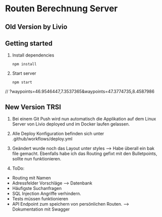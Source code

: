 # Routen Berechnung Server


## Old Version by Livio

## Getting started

1. Install dependencies
    ```
    npm install
    ```
2. Start server
    ```
    npm start
    ```

// ?waypoints=46.9546447,7.3537365&waypoints=47.3774735,8.4587986

## New Version TRSI

1. Bei einem Git Push wird nun automatisch die Applikation auf dem Linux Server von Livio deployed und im Docker laufen gelassen.
2. Alle Deploy Konfiguration befinden sich unter .github/workflows/deploy.yml
3. Geändert wurde noch das Layout unter styles --> Habe überall ein bak file gemacht. Ebenfalls habe ich das Routing gefixt mit den Bulletpoints, sollte nun funktionieren.

4. ToDo: 
- Routing mit Namen
- Adressfelder Vorschläge --> Datenbank
- Häufigste Suchanfragen
- SQL Injection Angriffe verhindern. 
- Tests müssen funktionieren
- API Endpoint zum speichern von persönlichen Routen. --> Dokumentation mit Swagger
